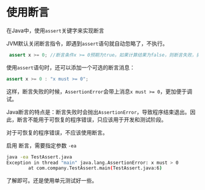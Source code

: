 # 使用断言

 在Java中，使用`assert`关键字来实现断言 

 JVM默认关闭断言指令，即遇到`assert`语句就自动忽略了，不执行。 

```java
 assert x >= 0; //断言条件x >= 0预期为true。如果计算结果为false，则断言失败，抛出AssertionError。
```

使用`assert`语句时，还可以添加一个可选的断言消息：

```java
assert x >= 0 : "x must >= 0";
```

这样，断言失败的时候，`AssertionError`会带上消息`x must >= 0`，更加便于调试。

Java断言的特点是：断言失败时会抛出`AssertionError`，导致程序结束退出。因此，断言不能用于可恢复的程序错误，只应该用于开发和测试阶段。

对于可恢复的程序错误，不应该使用断言。



启用 断言，需要指定参数  `-ea`

```bash
java -ea TestAssert.java
Exception in thread "main" java.lang.AssertionError: x must > 0
        at com.company.TestAssert.main(TestAssert.java:6)
```



了解即可。还是使用单元测试好一些。

